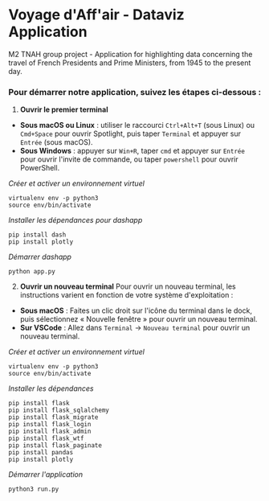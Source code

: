 # Voyage d'Aff'air - Dataviz Application


M2 TNAH group project - Application for highlighting data concerning the travel of French Presidents and Prime Ministers, from 1945 to the present day.

### Pour démarrer notre application, suivez les étapes ci-dessous :

1. **Ouvrir le premier terminal**
- **Sous macOS ou Linux** : utiliser le raccourci `Ctrl+Alt+T` (sous Linux) ou `Cmd+Space` pour ouvrir Spotlight, puis taper `Terminal` et appuyer sur `Entrée` (sous macOS).
- **Sous Windows** :  appuyer sur `Win+R`, taper `cmd` et appuyer sur `Entrée` pour ouvrir l'invite de commande, ou taper `powershell` pour ouvrir PowerShell.

*Créer et activer un environnement virtuel*
```
virtualenv env -p python3
source env/bin/activate
```

*Installer les dépendances pour dashapp*
```
pip install dash
pip install plotly
```

*Démarrer dashapp*
```
python app.py
```

2. **Ouvrir un nouveau terminal**
Pour ouvrir un nouveau terminal, les instructions varient en fonction de votre système d'exploitation :

- **Sous macOS** : Faites un clic droit sur l'icône du terminal dans le dock, puis sélectionnez « Nouvelle fenêtre » pour ouvrir un nouveau terminal.
- **Sur VSCode** : Allez dans `Terminal` -> `Nouveau terminal` pour ouvrir un nouveau terminal.

*Créer et activer un environnement virtuel*
```
virtualenv env -p python3
source env/bin/activate
```

*Installer les dépendances*
```
pip install flask
pip install flask_sqlalchemy
pip install flask_migrate
pip install flask_login
pip install flask_admin
pip install flask_wtf
pip install flask_paginate
pip install pandas
pip install plotly
```

*Démarrer l'application*
```
python3 run.py
```
